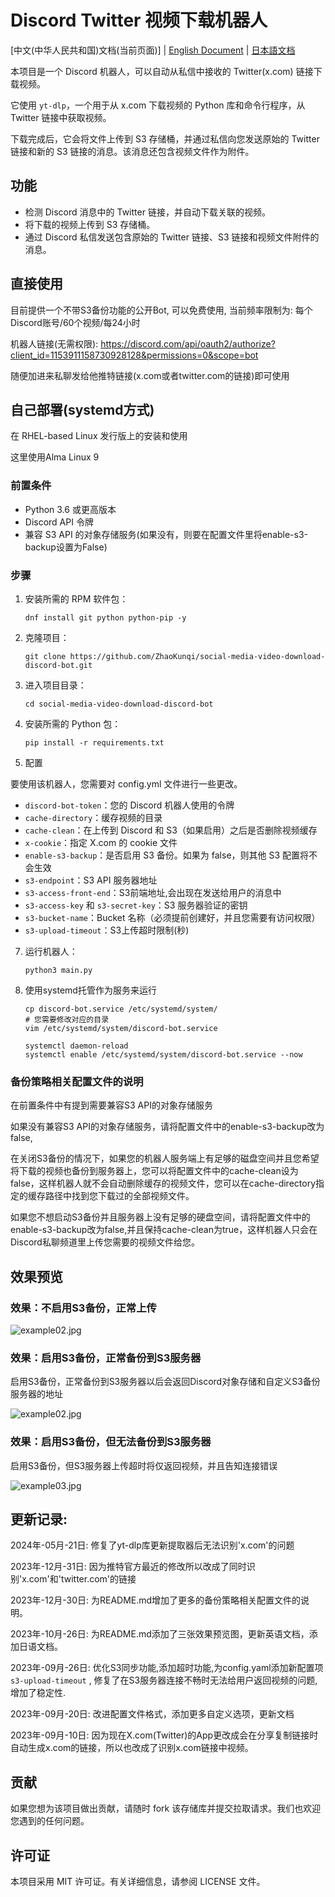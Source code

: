 # Discord Twitter 视频下载机器人

[中文(中华人民共和国)文档(当前页面)] | [English Document](README_EN.md) | [日本語文档](README_JP.md)

本项目是一个 Discord 机器人，可以自动从私信中接收的 Twitter(x.com) 链接下载视频。

它使用 `yt-dlp`，一个用于从 x.com 下载视频的 Python 库和命令行程序，从 Twitter 链接中获取视频。

下载完成后，它会将文件上传到 S3 存储桶，并通过私信向您发送原始的 Twitter 链接和新的 S3 链接的消息。该消息还包含视频文件作为附件。

## 功能

- 检测 Discord 消息中的 Twitter 链接，并自动下载关联的视频。
- 将下载的视频上传到 S3 存储桶。
- 通过 Discord 私信发送包含原始的 Twitter 链接、S3 链接和视频文件附件的消息。

## 直接使用

目前提供一个不带S3备份功能的公开Bot, 可以免费使用, 当前频率限制为: 每个Discord账号/60个视频/每24小时

机器人链接(无需权限): https://discord.com/api/oauth2/authorize?client_id=1153911158730928128&permissions=0&scope=bot

随便加进来私聊发给他推特链接(x.com或者twitter.com的链接)即可使用

## 自己部署(systemd方式)

在 RHEL-based Linux 发行版上的安装和使用

这里使用Alma Linux 9

### 前置条件

- Python 3.6 或更高版本
- Discord API 令牌
- 兼容 S3 API 的对象存储服务(如果没有，则要在配置文件里将enable-s3-backup设置为False)

### 步骤

1. 安装所需的 RPM 软件包：
   ```
   dnf install git python python-pip -y
   ```

2. 克隆项目：
   ```
   git clone https://github.com/ZhaoKunqi/social-media-video-download-discord-bot.git
   ```

3. 进入项目目录：
   ```
   cd social-media-video-download-discord-bot
   ```

4. 安装所需的 Python 包：
   ```
   pip install -r requirements.txt
   ```
   
5. 配置

  要使用该机器人，您需要对 config.yml 文件进行一些更改。

- `discord-bot-token`：您的 Discord 机器人使用的令牌
- `cache-directory`：缓存视频的目录
- `cache-clean`：在上传到 Discord 和 S3（如果启用）之后是否删除视频缓存
- `x-cookie`：指定 X.com 的 cookie 文件
- `enable-s3-backup`：是否启用 S3 备份。如果为 false，则其他 S3 配置将不会生效
- `s3-endpoint`：S3 API 服务器地址
- `s3-access-front-end`：S3前端地址,会出现在发送给用户的消息中
- `s3-access-key` 和 `s3-secret-key`：S3 服务器验证的密钥
- `s3-bucket-name`：Bucket 名称（必须提前创建好，并且您需要有访问权限）
- `s3-upload-timeout`：S3上传超时限制(秒)

7. 运行机器人：
   ```
   python3 main.py
   ```

8. 使用systemd托管作为服务来运行

   ```
   cp discord-bot.service /etc/systemd/system/
   # 您需要修改对应的目录
   vim /etc/systemd/system/discord-bot.service

   systemctl daemon-reload
   systemctl enable /etc/systemd/system/discord-bot.service --now
   ```
   
### 备份策略相关配置文件的说明

在前置条件中有提到需要兼容S3 API的对象存储服务

如果没有兼容S3 API的对象存储服务，请将配置文件中的enable-s3-backup改为false,

在关闭S3备份的情况下，如果您的机器人服务端上有足够的磁盘空间并且您希望将下载的视频也备份到服务器上，您可以将配置文件中的cache-clean设为false，这样机器人就不会自动删除缓存的视频文件，您可以在cache-directory指定的缓存路径中找到您下载过的全部视频文件。

如果您不想启动S3备份并且服务器上没有足够的硬盘空间，请将配置文件中的enable-s3-backup改为false,并且保持cache-clean为true，这样机器人只会在Discord私聊频道里上传您需要的视频文件给您。

## 效果预览

### 效果：不启用S3备份，正常上传

![example02.jpg](example04.jpg)

### 效果：启用S3备份，正常备份到S3服务器

启用S3备份，正常备份到S3服务器以后会返回Discord对象存储和自定义S3备份服务器的地址

![example02.jpg](example02.jpg)

### 效果：启用S3备份，但无法备份到S3服务器

启用S3备份，但S3服务器上传超时将仅返回视频，并且告知连接错误

![example03.jpg](example03.jpg)

## 更新记录:

2024年-05月-21日: 修复了yt-dlp库更新提取器后无法识别'x.com'的问题

2023年-12月-31日: 因为推特官方最近的修改所以改成了同时识别'x.com'和'twitter.com'的链接

2023年-12月-30日: 为README.md增加了更多的备份策略相关配置文件的说明。

2023年-10月-26日: 为README.md添加了三张效果预览图，更新英语文档，添加日语文档。

2023年-09月-26日: 优化S3同步功能,添加超时功能,为config.yaml添加新配置项`s3-upload-timeout` , 修复了在S3服务器连接不畅时无法给用户返回视频的问题, 增加了稳定性.

2023年-09月-20日: 改进配置文件格式，添加更多自定义选项，更新文档

2023年-09月-10日: 因为现在X.com(Twitter)的App更改成会在分享复制链接时自动生成x.com的链接，所以也改成了识别x.com链接中视频。

## 贡献

如果您想为该项目做出贡献，请随时 fork 该存储库并提交拉取请求。我们也欢迎您遇到的任何问题。

## 许可证

本项目采用 MIT 许可证。有关详细信息，请参阅 LICENSE 文件。
